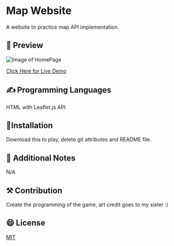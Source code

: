 # Map Website

A website to practice map API implementation.

## 👀 Preview

![Image of HomePage](https://i.imgur.com/du4w4fp.png)

[Click Here for Live Demo](https://antopi8.github.io/Map-Site/)

## ✍️ Programming Languages
HTML with Leaflet.js API

## 🔧Installation

Download this to play, delete git attributes and README file.

## 🧱 Additional Notes

N/A

## ⚒️ Contribution

Create the programming of the game, art credit goes to my sister :) 

## 😄 License
[MIT](https://choosealicense.com/licenses/mit/)
